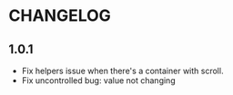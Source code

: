# CHANGELOG

## 1.0.1

- Fix helpers issue when there's a container with scroll.
- Fix uncontrolled bug: value not changing
